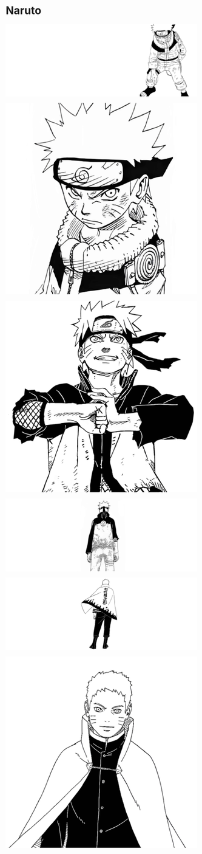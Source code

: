 # Naruto

<a href="Picsart_24-10-26_10-46-04-219.jpg"><img alt="Picsart_24-10-26_10-46-04-219.jpg" src="Picsart_24-10-26_10-46-04-219.jpg"></a>

<a href="Picsart_24-10-26_10-50-21-817.jpg"><img alt="Picsart_24-10-26_10-50-21-817.jpg" src="Picsart_24-10-26_10-50-21-817.jpg"></a>

<a href="Picsart_24-10-26_10-52-38-355.jpg"><img alt="Picsart_24-10-26_10-52-38-355.jpg" src="Picsart_24-10-26_10-52-38-355.jpg"></a>

<a href="Picsart_24-10-26_10-58-55-236.jpg"><img alt="Picsart_24-10-26_10-58-55-236.jpg" src="Picsart_24-10-26_10-58-55-236.jpg"></a>

<a href="Picsart_24-10-26_10-59-52-217.jpg"><img alt="Picsart_24-10-26_10-59-52-217.jpg" src="Picsart_24-10-26_10-59-52-217.jpg"></a>

<a href="Picsart_24-10-26_11-00-34-435.jpg"><img alt="Picsart_24-10-26_11-00-34-435.jpg" src="Picsart_24-10-26_11-00-34-435.jpg"></a>
